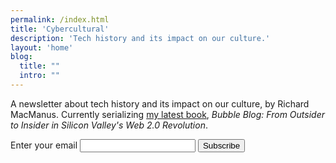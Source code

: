 ```yaml
---
permalink: /index.html
title: 'Cybercultural'
description: 'Tech history and its impact on our culture.'
layout: 'home'
blog:
  title: ""
  intro: ""
---
```


A newsletter about tech history and its impact on our culture, by Richard MacManus. Currently serializing [my latest book](/memoir/), *Bubble Blog: From Outsider to Insider in Silicon Valley's Web 2.0 Revolution*.

<form
  action="https://buttondown.email/api/emails/embed-subscribe/ricmac"
  method="post"
  target="popupwindow"
  onsubmit="window.open('https://buttondown.email/ricmac', 'popupwindow')"
  class="embeddable-buttondown-form"
>
  <label for="bd-email">Enter your email</label>
  <input type="email" name="email" id="bd-email" />
  
  <input type="submit" value="Subscribe" />
</form>